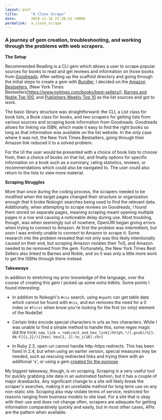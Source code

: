 ```yaml
---
layout: post
title:      "A Close Scrape"
date:       2018-11-18 21:38:33 +0000
permalink:  a_close_scrape
---
```


### A journey of gem creation, troubleshooting, and working through the problems with web scrapers.



**The Setup**

Recommended Reading is a CLI gem which allows a user to scrape popular sources for books to read and get reviews and information on those books from [Goodreads](https://www.goodreads.com/). After setting up the scaffold directory and going through the initial steps to create a gem with [Bundler](https://bundler.io/v1.16/guides/creating_gem.html), I decided on the [Amazon Bestsellers](https://www.amazon.com/best-sellers-books-Amazon/zgbs/books), [New York Times Bestsellers]https://www.nytimes.com/books/best-sellers/), [Barnes and Noble Top 100](https://www.barnesandnoble.com/), and [Publishers Weekly Top 10](https://www.publishersweekly.com/pw/nielsen/top100.html) as the list sources and got to work.

The basic library structure was straightforward: the CLI, a List class for book lists, a Book class for books, and two scrapers for getting lists from various sources and scraping book information from Goodreads. Goodreads allows for linking via ISBN, which made it easy to find the right books so long as that information was available on the list website. In the only case where it was not, the New York Times Bestsellers, going through their Amazon link reduced it to a solved problem.

For the UI the user would be presented with a choice of book lists to choose from, then a choice of books on that list, and finally options for specific information on a book such as a summary, rating statistics, reviews, or recommendations which could also be navigated to. The user could also return to the lists to view more material.



**Scraping Struggles**

More than once during the coding process, the scrapers needed to be modified when the target pages changed their structure or organization enough that it broke Nokogiri searches being used to find the relevant data. Additionally, when attempting to scrape reviews on Goodreads, I found them stored on separate pages, meaning scraping meant opening multiple pages in a row and causing a noticeable delay during use. Most troubling, though, was when seemingly out of nowhere, OpenURI began giving errors when trying to connect to Amazon. At first the problem was intermittent, but soon I was entirely unable to connect to Amazon to scrape it. Some research into the problem revealed that not only was this likely intentionally caused on their end, but scraping Amazon violates their ToS, and Amazon needed to be removed from the gem. Fortunately, the New York Times Best Sellers also linked to Barnes and Noble, and so it was only a little more work to get the ISBNs through there instead.



**Takeaways**

In addition to stretching my prior knowledge of the language, over the course of creating this gem I picked up some extra tidbits. Some points I found interesting:

* In addition to Nokogiri's `#css` search, using `#xpath` can get table data which cannot be found with `#css`, and `#at` removes the need for a 0 index or `#first` when know you're looking for the first (or only) element of the NodeSet

* Certain links encode special characters in urls as hex characters. While I was unable to find a simple method to handle this, some regex magic did the trick:
	`new_link = redirect_and_hex_link[/http%.*/].gsub(/%[1-9A-F]{1,2}/){|hex| hex[1, 2].to_i(16).chr}`

* In Ruby 2.3, open-uri cannot handle http-https redirects. This has been fixed in 2.4, but when using an earlier version, special measures may be needed, such as rescuing redirected links and trying them with an additional 's', or using a gem [created for the purpose](https://rubygems.org/gems/open_uri_redirections).

My biggest takeaway, though, is on scraping. Scraping is a very useful tool for quickly grabbing site data in an automated fashion, but it has a couple of major drawbacks. Any significant change to a site will likely break the scraper's searches, making it an unreliable method for long term use on any non-static site. Scraping also may violate terms of service, restricted for reasons ranging from business models to site load. For a site that is okay with their use and does not change often, scrapers are adequate for getting information comparatively quickly and easily, but in most other cases, APIs are the pattern when available.

